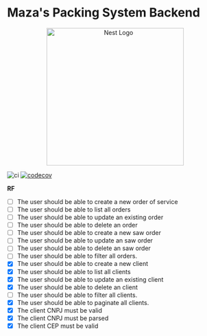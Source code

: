 # Maza's Packing System Backend

<p align="center">
  <a href="http://nestjs.com/" target="blank"><img src="https://nestjs.com/img/logo_text.svg" width="320" alt="Nest Logo" /></a>
</p>

![ci](https://github.com/griffan113/maza-system-backend/actions/workflows/jest_development.yml/badge.svg)
[![codecov](https://codecov.io/gh/griffan113/maza-system-backend/branch/master/graph/badge.svg?token=5AYT7LNEIF)](https://codecov.io/gh/griffan113/maza-system-backend)

**RF**

- [ ] The user should be able to create a new order of service
- [ ] The user should be able to list all orders
- [ ] The user should be able to update an existing order
- [ ] The user should be able to delete an order
- [ ] The user should be able to create a new saw order
- [ ] The user should be able to update an saw order
- [ ] The user should be able to delete an saw order
- [ ] The user should be able to filter all orders.
- [x] The user should be able to create a new client
- [x] The user should be able to list all clients
- [x] The user should be able to update an existing client
- [x] The user should be able to delete an client
- [ ] The user should be able to filter all clients.
- [x] The user should be able to paginate all clients.
- [x] The client CNPJ must be valid
- [x] The client CNPJ must be parsed
- [x] The client CEP must be valid
